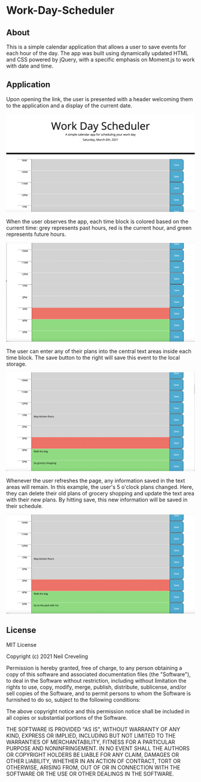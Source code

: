 # Work-Day-Scheduler



## About

This is a simple calendar application that allows a user to save events for each hour of the day. The app was built using dynamically updated HTML and CSS powered by jQuery, with a specific emphasis on Moment.js to work with date and time.

## Application


Upon opening the link, the user is presented with a header welcoming them to the application and a display of the current date.


![Scheduler Header](./screenshots/scheduler_header.png)


When the user observes the app, each time block is colored based on the current time: grey represents past hours, red is the current hour, and green represents future hours.


![Scheduler Timeblocks](./screenshots/scheduler_empty.png)


The user can enter any of their plans into the central text areas inside each time block. The save button to the right will save this event to the local storage.


![Scheduler with Content](./screenshots/scheduler_firstplans.png)


Whenever the user refreshes the page, any information saved in the text areas will remain. In this example, the user's 5 o'clock plans changed. Here, they can delete their old plans of grocery shopping and update the text area with their new plans. By hitting save, this new information will be saved in their schedule.

![Scheduler with New Content](./screenshots/scheduler_secondplans.png)


## License

MIT License

Copyright (c) 2021 Neil Creveling

Permission is hereby granted, free of charge, to any person obtaining a copy of this software and associated documentation files (the "Software"), to deal in the Software without restriction, including without limitation the rights to use, copy, modify, merge, publish, distribute, sublicense, and/or sell copies of the Software, and to permit persons to whom the Software is furnished to do so, subject to the following conditions:

The above copyright notice and this permission notice shall be included in all copies or substantial portions of the Software.

THE SOFTWARE IS PROVIDED "AS IS", WITHOUT WARRANTY OF ANY KIND, EXPRESS OR IMPLIED, INCLUDING BUT NOT LIMITED TO THE WARRANTIES OF MERCHANTABILITY, FITNESS FOR A PARTICULAR PURPOSE AND NONINFRINGEMENT. IN NO EVENT SHALL THE AUTHORS OR COPYRIGHT HOLDERS BE LIABLE FOR ANY CLAIM, DAMAGES OR OTHER LIABILITY, WHETHER IN AN ACTION OF CONTRACT, TORT OR OTHERWISE, ARISING FROM, OUT OF OR IN CONNECTION WITH THE SOFTWARE OR THE USE OR OTHER DEALINGS IN THE SOFTWARE.
